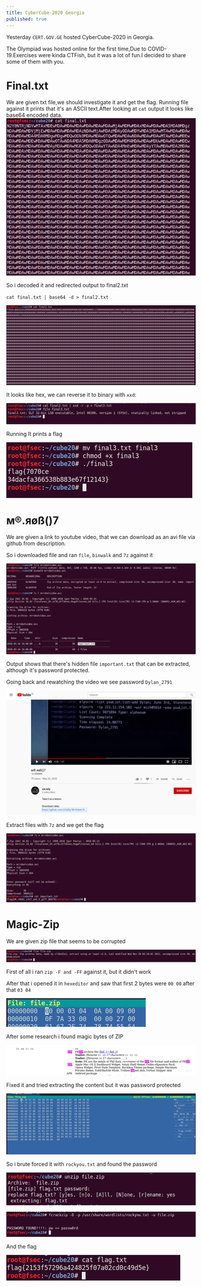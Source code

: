 ```yaml
---
title: CyberCube-2020 Georgia
published: true
---
```

Yesterday `CERT.GOV.GE` hosted CyberCube-2020 in Georgia.


The Olympiad was hosted online for the first time,Due to COVID-19.Exercises were kinda CTFish, but it was a lot of fun.I decided to share some of them with you.


# [](#header-1)Final.txt
We are given txt file,we should investigate it and get the flag.
Running file against it prints that it's an ASCII text.After looking at `cat` output it looks like base64 encoded data.
![](https://raw.githubusercontent.com/0x70sec/0x70sec.github.io/master/assets/cybercube2020/1.png)

So i decoded it and redirected output to final2.txt

`cat final.txt | base64 -d > final2.txt`

![](https://raw.githubusercontent.com/0x70sec/0x70sec.github.io/master/assets/cybercube2020/2.png)

It looks like hex, we can reverse it to binary with `xxd`:

![](https://raw.githubusercontent.com/0x70sec/0x70sec.github.io/master/assets/cybercube2020/3.png)

Running It prints a flag

![](https://raw.githubusercontent.com/0x70sec/0x70sec.github.io/master/assets/cybercube2020/4.png)



# [](#header-2)м®.яøß()7

We are given a link to youtube video, that we can download as an avi file via github from description.

So i downloaded file and ran `file`, `binwalk` and `7z` against it

![](https://raw.githubusercontent.com/0x70sec/0x70sec.github.io/master/assets/cybercube2020/22.png)

Output shows that there's hidden file `important.txt` that can be extracted, although it's password protected.

Going back and rewatching the video we see password `Dylan_2791`

![](https://raw.githubusercontent.com/0x70sec/0x70sec.github.io/master/assets/cybercube2020/21.png)


Extract files with `7z` and we get the flag

![](https://raw.githubusercontent.com/0x70sec/0x70sec.github.io/master/assets/cybercube2020/23.png)


# [](#header-2)Magic-Zip

We are given zip file that seems to be corrupted

![](https://raw.githubusercontent.com/0x70sec/0x70sec.github.io/master/assets/cybercube2020/31.png)

First of all i ran `zip -F and -FF` against it, but it didn't work

After that i opened it in `hexeditor` and saw that first 2 bytes were `00 00` after that `03 04`

![](https://raw.githubusercontent.com/0x70sec/0x70sec.github.io/master/assets/cybercube2020/32.png)

After some research i found magic bytes of ZIP

![](https://raw.githubusercontent.com/0x70sec/0x70sec.github.io/master/assets/cybercube2020/33.png)

Fixed it and tried extracting the content but it was password protected


![](https://raw.githubusercontent.com/0x70sec/0x70sec.github.io/master/assets/cybercube2020/34.png)



So i brute forced it with `rockyou.txt` and found the password 

![](https://raw.githubusercontent.com/0x70sec/0x70sec.github.io/master/assets/cybercube2020/36.png)

![](https://raw.githubusercontent.com/0x70sec/0x70sec.github.io/master/assets/cybercube2020/37.png)

And the flag

![](https://raw.githubusercontent.com/0x70sec/0x70sec.github.io/master/assets/cybercube2020/38.png)






